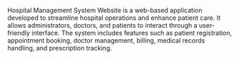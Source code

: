 Hospital Management System Website is a web-based application developed to streamline hospital operations and enhance patient care. It allows administrators, doctors, and patients to interact through a user-friendly interface. The system includes features such as patient registration, appointment booking, doctor management, billing, medical records handling, and prescription tracking.
